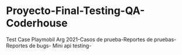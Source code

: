 # Proyecto-Final-Testing-QA-Coderhouse
Test Case Playmobil Arg 2021-Casos de prueba-Reportes de pruebas-Reportes de bugs- Mini api testing-
